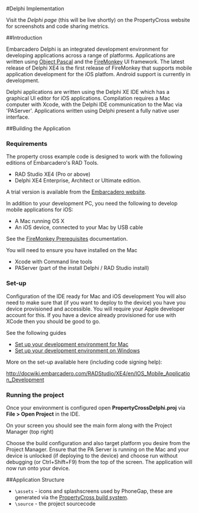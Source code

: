 #Delphi Implementation

Visit the *Delphi page* (this will be live shortly) on the PropertyCross website for screenshots and code sharing metrics.

##Introduction

Embarcadero Delphi is an integrated development environment for developing applications across a range of platforms. Applications are written using [Object Pascal](http://en.wikipedia.org/wiki/Object_Pascal) and the [FireMonkey](http://en.wikipedia.org/wiki/FireMonkey) UI framework. The latest release of Delphi XE4 is the first release of FireMonkey that supports mobile application development for the iOS platfom. Android support is currently in development.

Delphi applications are written using the Delphi XE IDE which has a graphical UI editor for iOS applications. Compilation requires a Mac computer with Xcode, with the Delphi IDE communication to the Mac via 'PAServer'. Applications written using Delphi present a fully native user interface.

##Building the Application

### Requirements

The property cross example code is designed to work with the following editions of Embarcadero's RAD Tools.

- RAD Studio XE4 (Pro or above) 
- Delphi XE4 Enterprise, Architect or Ultimate edition.

A trial version is available from the [Embarcadero website](http://www.embarcadero.com/products/delphi/downloads).

In addition to your development PC, you need the following to develop mobile applications for iOS:

- A Mac running OS X
- An iOS device, connected to your Mac by USB cable

See the [FireMonkey Prerequisites](http://docwiki.embarcadero.com/RADStudio/XE4/en/FireMonkey_Platform_Prerequisites) documentation.

You will need to ensure you have installed on the Mac

 - Xcode with Command line tools
 - PAServer (part of the install Delphi / RAD Studio install)

### Set-up

Configuration of the IDE ready for Mac and iOS development
You will also need to make sure that (if you want to deploy to the device) you have you device provisioned and accessible.  You will require your Apple developer account for this. If you have a device already provisioned for use with XCode then you should be good to go.

See the following guides

 - [Set up your development environment for Mac](http://docwiki.embarcadero.com/RADStudio/XE4/en/IOS_Tutorial:_Set_Up_Your_Development)
 - [Set up your development environment on Windows](http://docwiki.embarcadero.com/RADStudio/XE4/en/IOS_Tutorial:_Set_Up_Your_Development_Environment_on_Windows_PC)

  
More on the set-up available here (including code signing help):

http://docwiki.embarcadero.com/RADStudio/XE4/en/IOS_Mobile_Application_Development

### Running the project

Once your environment is configured open **PropertyCrossDelphi.proj** via **File > 
Open Project** in the IDE.

On your screen you should see the main form along with the Project Manager (top right)
 

Choose the build configuration and also target platform you desire from the Project Manager. Ensure that the PA Server is running on the Mac and your device is unlocked (if deploying to the device) and choose run without debugging  (or Ctrl+Shift+F9) from the top of the screen. The application will now run onto your device.

##Application Structure

 + `\assets` - icons and splashscreens used by PhoneGap, these are generated via the [PropertyCross build system](https://github.com/ColinEberhardt/PropertyCross/tree/master/build).
 + `\source` - the project sourcecode
